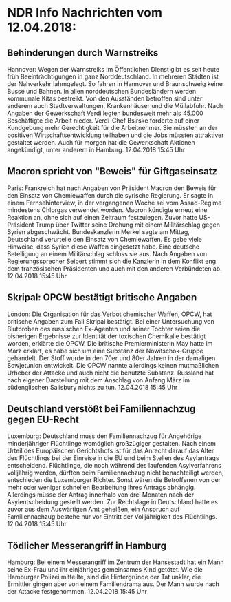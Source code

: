 # NDR Info Nachrichten vom 12.04.2018:


## Behinderungen durch Warnstreiks
Hannover: Wegen der Warnstreiks im Öffentlichen Dienst gibt es seit heute früh Beeinträchtigungen in ganz Norddeutschland. In mehreren Städten ist der Nahverkehr lahmgelegt. So fahren in Hannover und Braunschweig keine Busse und Bahnen. In allen norddeutschen Bundesländern werden kommunale Kitas bestreikt. Von den Ausständen betroffen sind unter anderem auch Stadtverwaltungen, Krankenhäuser und die Müllabfuhr. Nach Angaben der Gewerkschaft Verdi legten bundesweit mehr als 45.000 Beschäftigte die Arbeit nieder. Verdi-Chef Bsirske forderte auf einer Kundgebung mehr Gerechtigkeit für die Arbeitnehmer. Sie müssten an der positiven Wirtschaftsentwicklung teilhaben und die Jobs müssten attraktiver gestaltet werden. Auch für morgen hat die Gewerkschaft Aktionen angekündigt, unter anderem in Hamburg. 12.04.2018 15:45 Uhr 

## Macron spricht von "Beweis" für Giftgaseinsatz
Paris: Frankreich hat nach Angaben von Präsident Macron den Beweis für den Einsatz von Chemiewaffen durch die syrische Regierung. Er sagte in einem Fernsehinterview, in der vergangenen Woche sei vom Assad-Regime mindestens Chlorgas verwendet worden. Macron kündigte erneut eine Reaktion an, ohne sich auf einen Zeitraum festzulegen. Zuvor hatte US-Präsident Trump über Twitter seine Drohung mit einem Militärschlag gegen Syrien abgeschwächt. Bundeskanzlerin Merkel sagte am Mittag, Deutschland verurteile den Einsatz von Chemiewaffen. Es gebe viele Hinweise, dass Syrien diese Waffen eingesetzt habe. Eine deutsche Beteiligung an einem Militärschlag schloss sie aus. Nach Angaben von Regierungssprecher Seibert stimmt sich die Kanzlerin in dem Konflikt eng dem französischen Präsidenten und auch mit den anderen Verbündeten ab. 12.04.2018 15:45 Uhr 

## Skripal: OPCW bestätigt britische Angaben
London: Die Organisation für das Verbot chemischer Waffen, OPCW, hat britische Angaben zum Fall Skripal bestätigt. Bei einer Untersuchung von Blutproben des russischen Ex-Agenten und seiner Tochter seien die bisherigen Ergebnisse zur Identität der toxischen Chemikalie bestätigt worden, erklärte die OPCW. Die britische Premierministerin May hatte im März erklärt, es habe sich um eine Substanz der Nowitschok-Gruppe gehandelt. Der Stoff wurde in den 70er und 80er Jahren in der damaligen Sowjetunion entwickelt. Die OPCW nannte allerdings keinen mutmaßlichen Urheber der Attacke und auch nicht die benutzte Substanz. Russland hat nach eigener Darstellung mit dem Anschlag von Anfang März im südenglischen Salisbury nichts zu tun. 12.04.2018 15:45 Uhr 

## Deutschland verstößt bei Familiennachzug gegen EU-Recht
Luxemburg: Deutschland muss den Familiennachzug für Angehörige minderjähriger Flüchtlinge womöglich großzügiger gestalten. Nach einem Urteil des Europäischen Gerichtshofs ist für das Anrecht darauf das Alter des Flüchtlings bei der Einreise in die EU und beim Stellen des Asylantrags entscheidend. Flüchtlinge, die noch während des laufenden Asylverfahrens volljährig werden, dürften beim Familiennachzug nicht benachteiligt werden, entschieden die Luxemburger Richter. Sonst wären die Betroffenen von der mehr oder weniger schnellen Bearbeitung ihres Antrags abhängig. Allerdings müsse der Antrag innerhalb von drei Monaten nach der Asylentscheidung gestellt werden. Zur Rechtslage in Deutschland hatte es zuvor aus dem Auswärtigen Amt geheißen, ein Anspruch auf Familiennachzug bestehe nur vor Eintritt der Volljährigkeit des Flüchtlings. 12.04.2018 15:45 Uhr 

## Tödlicher Messerangriff in Hamburg
Hamburg: Bei einem Messerangriff im Zentrum der Hansestadt hat ein Mann seine Ex-Frau und ihr einjähriges gemeinsames Kind getötet. Wie die Hamburger Polizei mitteilte, sind die Hintergründe der Tat unklar, die Ermittler gingen aber von einem Familiendrama aus. Der Mann wurde nach der Attacke festgenommen. 12.04.2018 15:45 Uhr 
